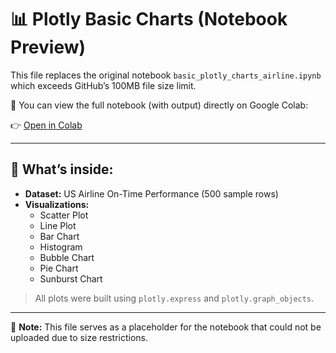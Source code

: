 # 📊 Plotly Basic Charts (Notebook Preview)

This file replaces the original notebook `basic_plotly_charts_airline.ipynb` which exceeds GitHub’s 100MB file size limit.

🔗 You can view the full notebook (with output) directly on Google Colab:

👉 [Open in Colab](https://colab.research.google.com/drive/1iZcOcILqRd3CZpX_1OKoFje5_3qp1VxA)

---

## 📌 What’s inside:

- **Dataset:** US Airline On-Time Performance (500 sample rows)
- **Visualizations:**
  - Scatter Plot
  - Line Plot
  - Bar Chart
  - Histogram
  - Bubble Chart
  - Pie Chart
  - Sunburst Chart

> All plots were built using `plotly.express` and `plotly.graph_objects`.

---

📁 **Note:** This file serves as a placeholder for the notebook that could not be uploaded due to size restrictions.
